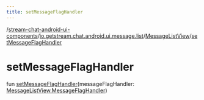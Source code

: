 ```yaml
---
title: setMessageFlagHandler
---
```

/[stream-chat-android-ui-components](../../index.md)/[io.getstream.chat.android.ui.message.list](../index.md)/[MessageListView](index.md)/[setMessageFlagHandler](setMessageFlagHandler.md)  
  
  
  
# setMessageFlagHandler  
fun [setMessageFlagHandler](setMessageFlagHandler.md)(messageFlagHandler: [MessageListView.MessageFlagHandler](MessageFlagHandler/index.md))
